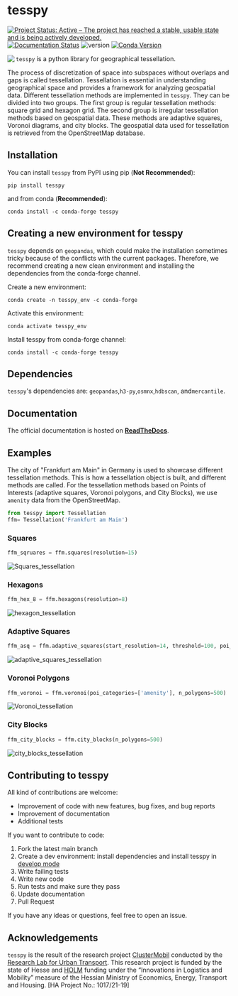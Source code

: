# tesspy
[![Project Status: Active – The project has reached a stable, usable state and is being actively developed.](https://www.repostatus.org/badges/latest/active.svg)](https://www.repostatus.org/#active)
[![Documentation Status](https://readthedocs.org/projects/tesspy/badge/?version=latest)](https://tesspy.readthedocs.io/en/latest/?badge=latest)
![version](https://img.shields.io/badge/version-0.0.3-blue)
[![Conda Version](https://img.shields.io/conda/vn/conda-forge/tesspy.svg)](https://anaconda.org/conda-forge/tesspy)

<img align="left" src="docs/readme_pics/logo.jpg">

`tesspy` is a python library for geographical tessellation.

The process of discretization of space into subspaces without overlaps and gaps is called tessellation. Tessellation is essential in understanding geographical space and provides a framework for analyzing geospatial data. Different tessellation methods are implemented in `tesspy`. They can be divided into two groups. The first group is regular tessellation methods: square grid and hexagon grid. The second group is irregular tessellation methods based on geospatial data. These methods are adaptive squares, Voronoi diagrams, and city blocks. The geospatial data used for tessellation is retrieved from the OpenStreetMap database.


## Installation
You can install ``tesspy`` from PyPI using pip (**Not Recommended**):
```
pip install tesspy
```

and from conda (**Recommended**):
```
conda install -c conda-forge tesspy
```

## Creating a new environment for tesspy

`tesspy` depends on `geopandas`, which could make the installation sometimes tricky because of the conflicts with the current packages. Therefore, we recommend creating a new clean environment and installing the dependencies from the conda-forge channel.


Create a new environment:
```shell
conda create -n tesspy_env -c conda-forge
```

Activate this environment:
```shell
conda activate tesspy_env
```

Install tesspy from conda-forge channel:
```shell
conda install -c conda-forge tesspy
```


## Dependencies

`tesspy`'s dependencies are: `geopandas`,`h3-py`,`osmnx`,`hdbscan`, and`mercantile`.


## Documentation
The official documentation is hosted on **[ReadTheDocs](https://tesspy.readthedocs.io)**.


## Examples
The city of "Frankfurt am Main" in Germany is used to showcase different tessellation methods. This is how a tessellation object is built, and different methods are called. For the tessellation methods based on Points of Interests (adaptive squares, Voronoi polygons, and City Blocks), we use `amenity` data from the OpenStreetMap.
```python
from tesspy import Tessellation
ffm= Tessellation('Frankfurt am Main')
```


### Squares 
```python
ffm_sqruares = ffm.squares(resolution=15)
```
![Squares_tessellation](docs/readme_pics/Squares.png)

### Hexagons
```python
ffm_hex_8 = ffm.hexagons(resolution=8)
```
![hexagon_tessellation](docs/readme_pics/Hexagons.png)


### Adaptive Squares
```python
ffm_asq = ffm.adaptive_squares(start_resolution=14, threshold=100, poi_categories=['amenity'])
```

![adaptive_squares_tessellation](docs/readme_pics/Adaptive_Squares.png)

### Voronoi Polygons
```python
ffm_voronoi = ffm.voronoi(poi_categories=['amenity'], n_polygons=500)
```
![Voronoi_tessellation](docs/readme_pics/Voronoi.png)

### City Blocks
```python
ffm_city_blocks = ffm.city_blocks(n_polygons=500)
```
![city_blocks_tessellation](docs/readme_pics/CB.png)

## Contributing to tesspy
All kind of contributions are welcome: 
* Improvement of code with new features, bug fixes, and  bug reports
* Improvement of documentation
* Additional tests

If you want to contribute to code:
1. Fork the latest main branch
2. Create a dev environment: install dependencies and install tesspy in [develop mode](https://python-packaging-tutorial.readthedocs.io/en/latest/setup_py.html#develop-mode)
3. Write failing tests
4. Write new code
5. Run tests and make sure they pass
6. Update documentation
7. Pull Request

If you have any ideas or questions, feel free to open an issue.


## Acknowledgements
`tesspy` is the result of the research project [ClusterMobil](https://www.frankfurt-university.de/de/hochschule/fachbereich-1-architektur-bauingenieurwesen-geomatik/forschungsinstitut-ffin/fachgruppen-des-ffin/fg-neue-mobilitat/relut/forschungsprojekte-relut/clustermobil/) conducted by the [Research Lab for Urban Transport](https://www.frankfurt-university.de/en/about-us/faculty-1-architecture-civil-engineering-geomatics/research-institute-ffin/specialist-groups-of-the-ffin/specialist-group-new-mobility/relut/). This research project is funded by the state of Hesse and [HOLM](https://frankfurt-holm.de/) funding under the “Innovations in Logistics and Mobility” measure of the Hessian Ministry of Economics, Energy, Transport and Housing. [HA Project No.: 1017/21-19]

